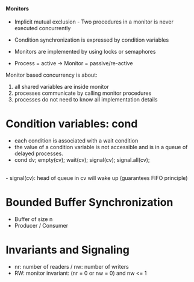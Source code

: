 

#### Monitors

- Implicit mutual exclusion - Two procedures in a monitor is never executed concurrently
- Condition synchronization is expressed by condition variables
- Monitors are implemented by using locks or semaphores

- Process = active -> Monitor = passive/re-active

Monitor based concurrency is about:
1. all shared variables are inside monitor
2. processes communicate by calling monitor procedures
3. processes do not need to know all implementation details

# Condition variables: cond
- each condition is associated with a wait condition
- the value of a condition variable is not accessible and is in a queue of delayed processes.
- cond dv; empty(cv); wait(cv); signal(cv); signal.all(cv);
<br>
- signal(cv): head of queue in cv will wake up (guarantees FIFO principle)

# Bounded Buffer Synchronization
- Buffer of size n
- Producer / Consumer

# Invariants and Signaling
- nr: number of readers / nw: number of writers
- RW: monitor invariant: (nr = 0 or nw = 0) and nw <= 1